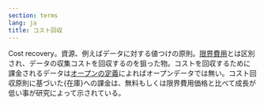 ```yaml
---
section: terms
lang: ja
title: コスト回収
---
```


Cost recovery。資源、例えばデータに対する値つけの原則。[限界費用](/glossary/ja/terms/marginal-cost/)とは区別され、データの収集コストを回収するのを狙った物。コストを回収するために課金されるデータは[オープンの定義](/glossary/ja/terms/open-definition/)によればオープンデータでは無い。コスト回収原則に基づいた{在庫}への課金は、無料もしくは限界費用価格と比べて成長が低い事が研究によって示されている。
